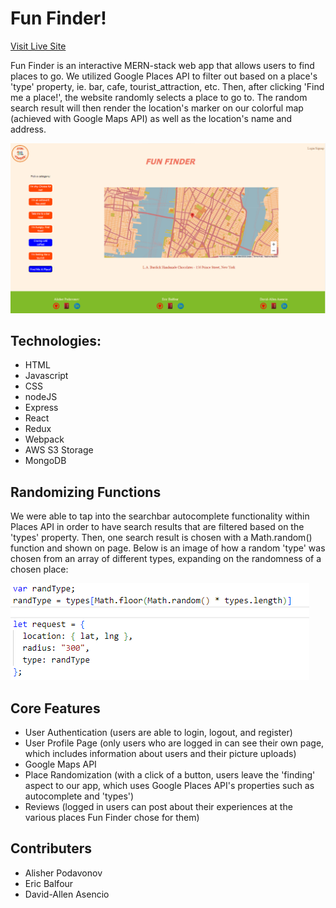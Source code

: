 # Fun Finder!

[Visit Live Site](https://funfinderapp.herokuapp.com/#/)

Fun Finder is an interactive MERN-stack web app that allows users to find places to go.
We utilized Google Places API to filter out based
on a place's 'type' property, ie. bar, cafe, tourist_attraction, etc. Then, after clicking 'Find me a place!',
the website randomly selects a place to go to. The random search result will then render the location's marker
on our colorful map (achieved with Google Maps API) as well as the location's name and address. 

![website structure](/frontend/src/fun-finder-page.png)

## Technologies:
- HTML
- Javascript
- CSS
- nodeJS
- Express
- React
- Redux
- Webpack
- AWS S3 Storage
- MongoDB

## Randomizing Functions

We were able to tap into the searchbar autocomplete functionality within Places API
in order to have search results that are filtered based on the 'types' property. Then,
one search result is chosen with a Math.random() function and shown on page. Below is an image of how a random 'type' was chosen from an array of different types, expanding on the randomness of a chosen place:

![code](/frontend/src/screenshot1.png)

## Core Features

- User Authentication (users are able to login, logout, and register)
- User Profile Page (only users who are logged in can see their own page, which includes information about users and their picture uploads)
- Google Maps API
- Place Randomization (with a click of a button, users leave the 'finding' aspect to our app, which uses Google Places API's properties such as autocomplete and 'types')
- Reviews (logged in users can post about their experiences at the various places Fun Finder chose for them)

## Contributers

- Alisher Podavonov
- Eric Balfour
- David-Allen Asencio


